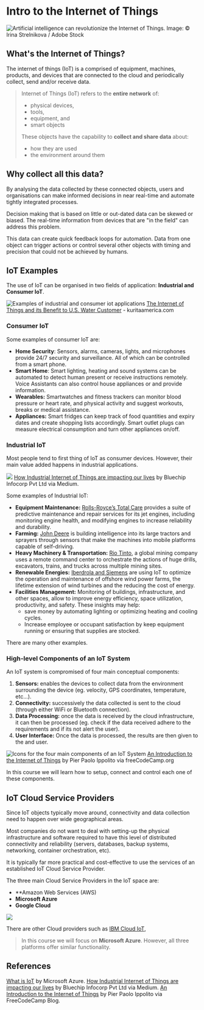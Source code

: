 # Intro to the Internet of Things

![Artificial intelligence can revolutionize the Internet of Things.](https://d3i2s57s2jetfw.cloudfront.net/wp-content/uploads/2022/01/98273dcb77c1fbf47f9cfe09a939fc4f-1200x0-c-default.jpeg)
Image: © Irina Strelnikova / Adobe Stock

## What's the Internet of Things?

The internet of things (IoT) is a comprised of equipment, machines, products, and devices that are connected to the cloud and periodically collect, send and/or receive data.

> Internet of Things (IoT) refers to the **entire network** of:
> 
> - physical devices,
> - tools,
> - equipment, and
> - smart objects
> 
> These objects have the capability to **collect and share data** about:
> 
> - how they are used
> - the environment around them


## Why collect all this data?

By analysing the data collected by these connected objects, users and organisations can make informed decisions in near real-time and automate tightly integrated processes.

Decision making that is based on little or out-dated data can be skewed or biased. The real-time information from devices that are "in the field" can address this problem.

This data can create quick feedback loops for automation. Data from one object can trigger actions or control several other objects with timing and precision that could not be achieved by humans.  

## IoT Examples

The use of IoT can be organised in two fields of application: **Industrial and Consumer IoT**.

![Examples of industrial and consumer iot applications](iot-intro-industrial-vs-consumer.png)
[The Internet of Things and its Benefit to U.S. Water Customer](https://www.kuritaamerica.com/the-splash/the-internet-of-things-and-its-benefit-to-us-water-customers) - kuritaamerica.com

### Consumer IoT
Some examples of consumer IoT are:
- **Home Security**: Sensors, alarms, cameras, lights, and microphones provide 24/7 security and surveillance. All of which can be controlled from a smart phone.
- **Smart Home**: Smart lighting, heating and sound systems can be automated to detect human present or receive instructions remotely. Voice Assistants can also control house appliances or and provide information.
- **Wearables:** Smartwatches and fitness trackers can monitor blood pressure or heart rate, and physical activity and suggest workouts, breaks or medical assistance.
- **Appliances:** Smart fridges can keep track of food quantities and expiry dates and create shopping lists accordingly. Smart outlet plugs can measure electrical consumption and turn other appliances on/off.

### Industrial IoT

Most people tend to first thing of IoT as consumer devices. However, their main value added happens in industrial applications. 

![](https://miro.medium.com/max/1400/1*VKScdttTvAJZ7n663OwGPw.jpeg)
[How Industrial Internet of Things are impacting our lives](https://medium.com/@jaydev_21091/how-industrial-internet-of-things-are-impacting-our-lives-8af4163530ce) by Bluechip Infocorp Pvt Ltd via Medium.


Some examples of Industrial IoT:

- **Equipment Maintenance:** [Rolls-Royce’s Total Care](https://www.rolls-royce.com/media/press-releases/2016/11-07-2016-rr-takes-totalcare-digital-with-microsoft-and-singapore-airlines.aspx) provides a suite of predictive maintenance and repair services for its jet engines, including monitoring engine health, and modifying engines to increase reliability and durability.
- **Farming:** [John Deere](https://www.iotforall.com/ces-2021-john-deere) is building intelligence into its large tractors and sprayers through sensors that make the machines into mobile platforms capable of self-driving.
- **Heavy Machinery & Transportation:** [Rio Tinto](https://www.iotforall.com/iot-is-reshaping-heavy-industry), a global mining company uses a remote command center to orchestrate the actions of huge drills, excavators, trains, and trucks across multiple mining sites.
- **Renewable Energies:** [Iberdrola and Siemens](https://www.nsenergybusiness.com/features/iot-wind-power/) are using IoT to optimize the operation and maintenance of offshore wind power farms, the lifetime extension of wind turbines and the reducing the cost of energy.
- **Facilities Management:** Monitoring of buildings, infrastructure, and other spaces, allow to improve energy efficiency, space utilization, productivity, and safety. These insights may help:
	- save money by automating lighting or optimizing heating and cooling cycles.
	- Increase employee or occupant satisfaction by keep equipment running or ensuring that supplies are stocked.

There are many other examples.

### High-level Components of an IoT System

An IoT system is compromised of four main conceptual components:

1.  **Sensors:** enables the devices to collect data from the environment surrounding the device (eg. velocity, GPS coordinates, temperature, etc...).
2.  **Connectivity:** successively the data collected is sent to the cloud (through either WiFi or Bluetooth connection).
3.  **Data Processing:** once the data is received by the cloud infrastructure, it can then be processed (eg. check if the data received adhere to the requirements and if its not alert the user).
4.  **User Interface:** Once the data is processed, the results are then given to the and user.


![Icons for the four main components of an IoT System](iot-intro-four-main-components.png)
[An Introduction to the Internet of Things](https://www.freecodecamp.org/news/introduction-to-iot-internet-of-things/) by Pier Paolo Ippolito via freeCodeCamp.org

In this course we will learn how to setup, connect and control each one of these components.


## IoT Cloud Service Providers

Since IoT objects typically move around, connectivity and data collection need to happen over wide geographical areas.

Most companies do not want to deal with setting-up the physical infrastructure and software required to have this level of distributed connectivity and reliability (servers, databases, backup systems, networking, container orchestration, etc).

It is typically far more practical and cost-effective to use the services of an established IoT Cloud Service Provider.

The three main Cloud Service Providers in the IoT space are: 
- **Amazon Web Services (AWS)
- **Microsoft Azure**
- **Google Cloud**

![](iot-intro-cloud-service-providers.png)

There are other Cloud providers such as [IBM Cloud IoT](https://www.ibm.com/cloud/internet-of-things), 

> In this course we will focus on **Microsoft Azure**.
> However, all three platforms offer similar functionality.



## References
[What is IoT](https://azure.microsoft.com/en-us/overview/internet-of-things-iot/what-is-the-internet-of-things/) by Microsoft Azure.
[How Industrial Internet of Things are impacting our lives](https://medium.com/@jaydev_21091/how-industrial-internet-of-things-are-impacting-our-lives-8af4163530ce) by Bluechip Infocorp Pvt Ltd via Medium.
[An Introduction to the Internet of Things](https://www.freecodecamp.org/news/introduction-to-iot-internet-of-things/) by Pier Paolo Ippolito via FreeCodeCamp Blog.
